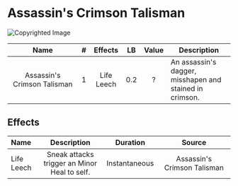# Assassin's Crimson Talisman

![Copyrighted Image](Assassin'sCrimsonTalisman.png)

|             Name             | # |  Effects  | LB | Value | Description                                             |
| :--------------------------: | :-: | :--------: | :-: | :---: | ------------------------------------------------------- |
| Assassin's Crimson Talisman | 1 | Life Leech | 0.2 |   ?   | An assassin's dagger, misshapen and stained in crimson. |

## Effects

| Name       |                     Description                     |   Duration   |            Source            |
| :--------- | :------------------------------------------: | :-----------: | :--------------------------: |
| Life Leech | Sneak attacks trigger an Minor Heal to self. | Instantaneous | Assassin's Crimson Talisman |
